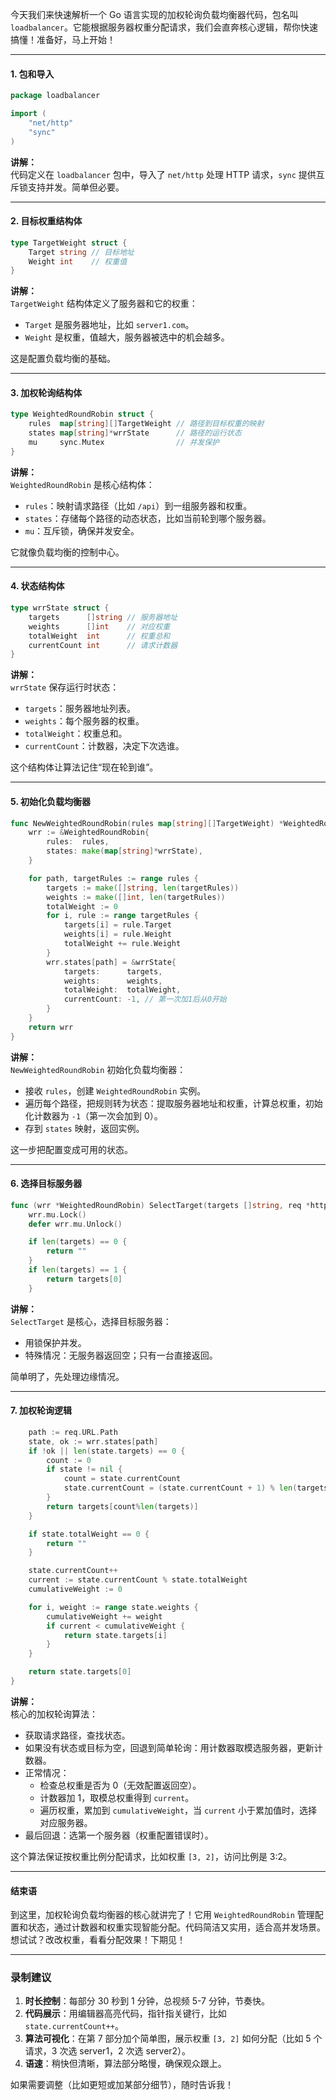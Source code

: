 今天我们来快速解析一个 Go 语言实现的加权轮询负载均衡器代码，包名叫 `loadbalancer`。它能根据服务器权重分配请求，我们会直奔核心逻辑，帮你快速搞懂！准备好，马上开始！

---

#### 1. 包和导入
```go
package loadbalancer

import (
	"net/http"
	"sync"
)
```
**讲解：**  
代码定义在 `loadbalancer` 包中，导入了 `net/http` 处理 HTTP 请求，`sync` 提供互斥锁支持并发。简单但必要。

---

#### 2. 目标权重结构体
```go
type TargetWeight struct {
	Target string // 目标地址
	Weight int    // 权重值
}
```
**讲解：**  
`TargetWeight` 结构体定义了服务器和它的权重：
- `Target` 是服务器地址，比如 `server1.com`。
- `Weight` 是权重，值越大，服务器被选中的机会越多。

这是配置负载均衡的基础。

---

#### 3. 加权轮询结构体
```go
type WeightedRoundRobin struct {
	rules  map[string][]TargetWeight // 路径到目标权重的映射
	states map[string]*wrrState      // 路径的运行状态
	mu     sync.Mutex                // 并发保护
}
```
**讲解：**  
`WeightedRoundRobin` 是核心结构体：
- `rules`：映射请求路径（比如 `/api`）到一组服务器和权重。
- `states`：存储每个路径的动态状态，比如当前轮到哪个服务器。
- `mu`：互斥锁，确保并发安全。

它就像负载均衡的控制中心。

---

#### 4. 状态结构体
```go
type wrrState struct {
	targets      []string // 服务器地址
	weights      []int    // 对应权重
	totalWeight  int      // 权重总和
	currentCount int      // 请求计数器
}
```
**讲解：**  
`wrrState` 保存运行时状态：
- `targets`：服务器地址列表。
- `weights`：每个服务器的权重。
- `totalWeight`：权重总和。
- `currentCount`：计数器，决定下次选谁。

这个结构体让算法记住“现在轮到谁”。

---

#### 5. 初始化负载均衡器
```go
func NewWeightedRoundRobin(rules map[string][]TargetWeight) *WeightedRoundRobin {
	wrr := &WeightedRoundRobin{
		rules:  rules,
		states: make(map[string]*wrrState),
	}

	for path, targetRules := range rules {
		targets := make([]string, len(targetRules))
		weights := make([]int, len(targetRules))
		totalWeight := 0
		for i, rule := range targetRules {
			targets[i] = rule.Target
			weights[i] = rule.Weight
			totalWeight += rule.Weight
		}
		wrr.states[path] = &wrrState{
			targets:      targets,
			weights:      weights,
			totalWeight:  totalWeight,
			currentCount: -1, // 第一次加1后从0开始
		}
	}
	return wrr
}
```
**讲解：**  
`NewWeightedRoundRobin` 初始化负载均衡器：
- 接收 `rules`，创建 `WeightedRoundRobin` 实例。
- 遍历每个路径，把规则转为状态：提取服务器地址和权重，计算总权重，初始化计数器为 `-1`（第一次会加到 0）。
- 存到 `states` 映射，返回实例。

这一步把配置变成可用的状态。

---

#### 6. 选择目标服务器
```go
func (wrr *WeightedRoundRobin) SelectTarget(targets []string, req *http.Request) string {
	wrr.mu.Lock()
	defer wrr.mu.Unlock()

	if len(targets) == 0 {
		return ""
	}
	if len(targets) == 1 {
		return targets[0]
	}
```
**讲解：**  
`SelectTarget` 是核心，选择目标服务器：
- 用锁保护并发。
- 特殊情况：无服务器返回空；只有一台直接返回。

简单明了，先处理边缘情况。

---

#### 7. 加权轮询逻辑
```go
	path := req.URL.Path
	state, ok := wrr.states[path]
	if !ok || len(state.targets) == 0 {
		count := 0
		if state != nil {
			count = state.currentCount
			state.currentCount = (state.currentCount + 1) % len(targets)
		}
		return targets[count%len(targets)]
	}

	if state.totalWeight == 0 {
		return ""
	}

	state.currentCount++
	current := state.currentCount % state.totalWeight
	cumulativeWeight := 0

	for i, weight := range state.weights {
		cumulativeWeight += weight
		if current < cumulativeWeight {
			return state.targets[i]
		}
	}

	return state.targets[0]
}
```
**讲解：**  
核心的加权轮询算法：
- 获取请求路径，查找状态。
- 如果没有状态或目标为空，回退到简单轮询：用计数器取模选服务器，更新计数器。
- 正常情况：
    - 检查总权重是否为 0（无效配置返回空）。
    - 计数器加 1，取模总权重得到 `current`。
    - 遍历权重，累加到 `cumulativeWeight`，当 `current` 小于累加值时，选择对应服务器。
- 最后回退：选第一个服务器（权重配置错误时）。

这个算法保证按权重比例分配请求，比如权重 `[3, 2]`，访问比例是 3:2。

---

#### 结束语
到这里，加权轮询负载均衡器的核心就讲完了！它用 `WeightedRoundRobin` 管理配置和状态，通过计数器和权重实现智能分配。代码简洁又实用，适合高并发场景。想试试？改改权重，看看分配效果！下期见！

---

### 录制建议
1. **时长控制**：每部分 30 秒到 1 分钟，总视频 5-7 分钟，节奏快。
2. **代码展示**：用编辑器高亮代码，指针指关键行，比如 `state.currentCount++`。
3. **算法可视化**：在第 7 部分加个简单图，展示权重 `[3, 2]` 如何分配（比如 5 个请求，3 次选 server1，2 次选 server2）。
4. **语速**：稍快但清晰，算法部分略慢，确保观众跟上。

如果需要调整（比如更短或加某部分细节），随时告诉我！